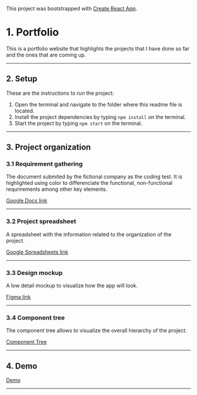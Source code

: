 This project was bootstrapped with [Create React App](https://github.com/facebook/create-react-app).

# 1. Portfolio

This is a portfolio website that highlights the projects that I have done so far and the ones that are coming up.

---

## 2. Setup

These are the instructions to run the project:

1. Open the terminal and navigate to the folder where this readme file is located.
2. Install the project dependencies by typing `npm install` on the terminal.
3. Start the project by typing `npm start` on the terminal.

---

## 3. Project organization

### 3.1 Requirement gathering

The document submited by the fictional company as the coding test. It is highlighted using color to differenciate the functional, non-functional requrirements among other key elements.

[Google Docs link](https://docs.google.com/document/d/1FhK1Kl1ha02oHkUG_b0d-uxFhzpat7uF8py5bKNMa88/edit)

---

### 3.2 Project spreadsheet

A spreadsheet with the information related to the organization of the project.

[Google Spreadsheets link](https://docs.google.com/spreadsheets/d/1Ojr7ViDevZGdb1DYU7qKWf4yxDrjuIKmxmkyiXeVbZQ/edit?usp=sharing)

---

### 3.3 Design mockup

A low detail mockup to visualize how the app will look.

[Figma link](https://www.figma.com/file/vk8ZRsE2gzNFhDclsI3Mut/Portfolio?node-id=1%3A920)

---

### 3.4 Component tree

The component tree allows to visualize the overall hierarchy of the project.

[Component Tree](https://whimsical.com/portfolio-4sHQCjQsXWUNjxuNtmkRzJ)

---

## 4. Demo

[Demo](https://latha-portfolio.web.app)

---
